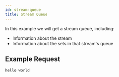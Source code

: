 ```yaml
---
id: stream-queue
title: Stream Queue
---
```


In this example we will get a stream queue, including:

- Information about the stream
- Information about the sets in that stream's queue

## Example Request

```text
hello world
```
